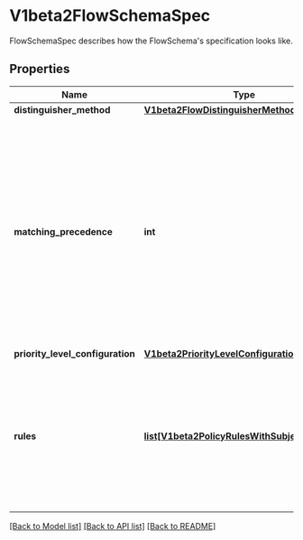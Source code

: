 # V1beta2FlowSchemaSpec

FlowSchemaSpec describes how the FlowSchema's specification looks like.
## Properties
Name | Type | Description | Notes
------------ | ------------- | ------------- | -------------
**distinguisher_method** | [**V1beta2FlowDistinguisherMethod**](V1beta2FlowDistinguisherMethod.md) |  | [optional] 
**matching_precedence** | **int** | &#x60;matchingPrecedence&#x60; is used to choose among the FlowSchemas that match a given request. The chosen FlowSchema is among those with the numerically lowest (which we take to be logically highest) MatchingPrecedence.  Each MatchingPrecedence value must be ranged in [1,10000]. Note that if the precedence is not specified, it will be set to 1000 as default. | [optional] 
**priority_level_configuration** | [**V1beta2PriorityLevelConfigurationReference**](V1beta2PriorityLevelConfigurationReference.md) |  | 
**rules** | [**list[V1beta2PolicyRulesWithSubjects]**](V1beta2PolicyRulesWithSubjects.md) | &#x60;rules&#x60; describes which requests will match this flow schema. This FlowSchema matches a request if and only if at least one member of rules matches the request. if it is an empty slice, there will be no requests matching the FlowSchema. | [optional] 

[[Back to Model list]](../README.md#documentation-for-models) [[Back to API list]](../README.md#documentation-for-api-endpoints) [[Back to README]](../README.md)


